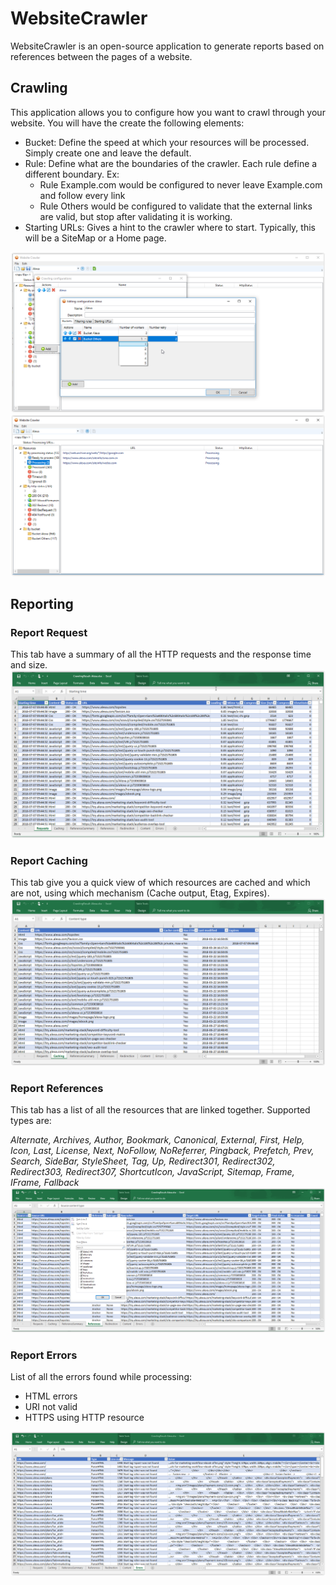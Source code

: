 # WebsiteCrawler
WebsiteCrawler is an open-source application to generate reports based on references between the pages of a website.

## Crawling
This application allows you to configure how you want to crawl through your website. You will have the create the following elements:
* Bucket: Define the speed at which your resources will be processed. Simply create one and leave the default.
* Rule: Define what are the boundaries of the crawler. Each rule define a different boundary. Ex:
  * Rule Example.com would be configured to never leave Example.com and follow every link
  * Rule Others would be configured to validate that the external links are valid, but stop after validating it is working.
* Starting URLs: Gives a hint to the crawler where to start. Typically, this will be a SiteMap or a Home page.

![Report Requests](screenshots/Crawler-Config.png)
![Report Requests](screenshots/Crawler-Processing.png)

## Reporting

### Report Request
This tab have a summary of all the HTTP requests and the response time and size.
![Report Requests](screenshots/Report-Requests.png)

### Report Caching
This tab give you a quick view of which resources are cached and which are not, using which mechanism (Cache output, Etag, Expires).
![Report Caching](screenshots/Report-Caching.png)

### Report References
This tab has a list of all the resources that are linked together. Supported types are:

*Alternate, Archives, Author, Bookmark, Canonical, External, First, Help, Icon, Last, License, Next, NoFollow, NoReferrer, Pingback, Prefetch, Prev, Search, SideBar, StyleSheet, Tag, Up, Redirect301, Redirect302, Redirect303, Redirect307, ShortcutIcon, JavaScript, Sitemap, Frame, IFrame, Fallback*
![Report References](screenshots/Report-References.png)

### Report Errors
List of all the errors found while processing:
- HTML errors
- URI not valid
- HTTPS using HTTP resource

![Report Errors](screenshots/Report-Errors.png)